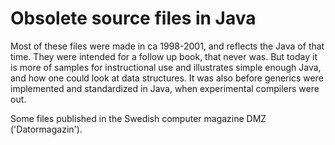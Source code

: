 # Obsolete source files in Java

Most of these files were made in ca 1998-2001, and reflects the Java of that time. They were intended for a follow up book,
that never was. But today it is more of samples for instructional use and illustrates simple enough Java, and
how one could look at data structures. It was also before generics were implemented and standardized in Java,
when experimental compilers were out.

Some files published in the Swedish computer magazine DMZ ('Datormagazin').
